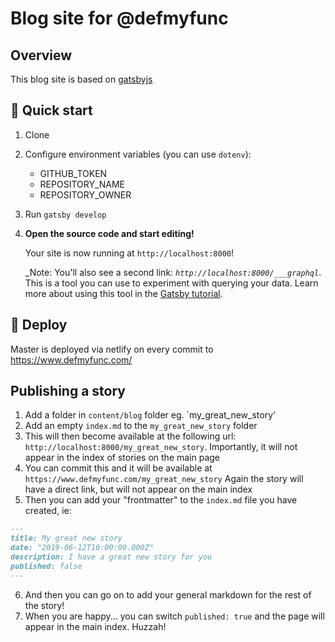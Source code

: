 # Blog site for @defmyfunc

## Overview
This blog site is based on [gatsbyjs](https://www.gatsbyjs.org)

## 🚀 Quick start

1. Clone
1. Configure environment variables (you can use `dotenv`):
    - GITHUB_TOKEN
    - REPOSITORY_NAME
    - REPOSITORY_OWNER
1. Run `gatsby develop`
1.  **Open the source code and start editing!**

    Your site is now running at `http://localhost:8000`!

    _Note: You'll also see a second link: _`http://localhost:8000/___graphql`_. This is a tool you can use to experiment with querying your data. Learn more about using this tool in the [Gatsby tutorial](https://www.gatsbyjs.org/tutorial/part-five/#introducing-graphiql).

## 💫 Deploy

Master is deployed via netlify on every commit to https://www.defmyfunc.com/

## Publishing a story
1. Add a folder in `content/blog` folder eg. `my_great_new_story'
2. Add an empty `index.md` to the `my_great_new_story` folder
3. This will then become available at the following url: `http://localhost:8000/my_great_new_story`. Importantly, it will not appear in the index of stories on the main page
4. You can commit this and it will be available at `https://www.defmyfunc.com/my_great_new_story` Again the story will have a direct link, but will not appear on the main index
5. Then you can add your "frontmatter" to the `index.md` file you have created, ie:
```markdown
---
title: My great new story
date: "2019-06-12T10:00:00.000Z"
description: I have a great new story for you
published: false
---
```
6. And then you can go on to add your general markdown for the rest of the story!
7. When you are happy... you can switch `published: true` and the page will appear in the main index. Huzzah!